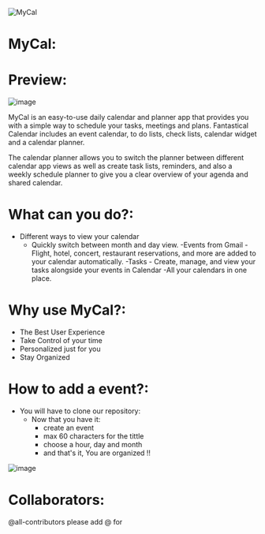 ![MyCal](https://user-images.githubusercontent.com/81560312/166891724-f73ca194-b8d9-41ec-ad28-f98f6f85201b.png)

# MyCal:

# Preview:
![image](https://user-images.githubusercontent.com/81560312/166891933-b40b86fd-b7fb-4aa7-bbcc-248101af7d67.png)

MyCal is an easy-to-use daily calendar and planner app that provides you with a simple way to schedule your tasks, meetings and plans. Fantastical Calendar includes an event calendar, to do lists, check lists, calendar widget and a calendar planner.

The calendar planner allows you to switch the planner between different calendar app views as well as create task lists, reminders, and also a weekly schedule planner to give you a clear overview of your agenda and shared calendar.

# What can you do?:
- Different ways to view your calendar 
    - Quickly switch between month and day view.
    -Events from Gmail - Flight, hotel, concert, restaurant reservations, and more are added to your calendar automatically.
    -Tasks - Create, manage, and view your tasks alongside your events in Calendar
    -All your calendars in one place.


# Why use MyCal?:

- The Best User Experience
- Take Control of your time
- Personalized just for you
- Stay Organized

# How to add a event?:

 - You will have to clone our repository:
    - Now that you have it:
      - create an event
      - max 60 characters for the tittle
      - choose a hour, day and month
      - and that's it, You are organized !!
      
![image](https://user-images.githubusercontent.com/81560312/166894004-5053dc48-4993-49c5-8b74-f1f98f97cd64.png)


# Collaborators:
@all-contributors please add @<rabavieira> for <contributions>
